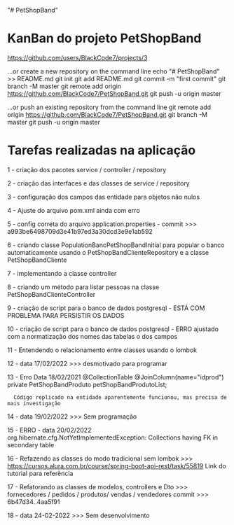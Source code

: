"# PetShopBand" 

# KanBan do projeto PetShopBand
https://github.com/users/BlackCode7/projects/3

…or create a new repository on the command line
echo "# PetShopBand" >> README.md
git init
git add README.md
git commit -m "first commit"
git branch -M master
git remote add origin https://github.com/BlackCode7/PetShopBand.git
git push -u origin master

…or push an existing repository from the command line
git remote add origin https://github.com/BlackCode7/PetShopBand.git
git branch -M master
git push -u origin master

# Tarefas realizadas na aplicação

1 - criação dos pacotes service / controller / repository

2 - criação das interfaces e das classes de service / repository

3 - configuração dos campos das entidade para objetos não nulos

4 - Ajuste do arquivo pom.xml ainda com erro

5 - config correta do arquivo application.properties - commit >>> a993be6498709d3e41b97ed3a30dcd3e9e1ab592

6 - criando classe PopulationBancPetShopBandInitial para popular o banco automaticamente usando o PetShopBandClienteRepository e a classe PetShopBandCliente

7 - implementando a classe controller

8 - criando um método para listar pessoas na classe PetShopBandClienteController

9 -  criação de script para o banco de dados postgresql - ESTÁ COM PROBLEMA PARA PERSISTIR OS DADOS

10 - criação de script para o banco de dados postgresql - ERRO ajustado com a normatização dos nomes das tabelas o dos campos

11 - Entendendo o relacionamento entre classes usando o lombok

12 - data 17/02/2022 >>> desmotivado para programar

13 - Erro Data 18/02/2021
      @CollectionTable
	    @JoinColumn(name="idprod")
	    private PetShopBandProduto petShopBandProdutoList;
      
      Código replicado na entidade aparentemente funcionou, mas precisa de mais investigação

14 - data 19/02/2022 >>> Sem programação

15 - ERRO - data 20/02/2022
	org.hibernate.cfg.NotYetImplementedException: Collections having FK in secondary table
	
16 - Refazendo as classes do modo tradicional sem lombok >>> https://cursos.alura.com.br/course/spring-boot-api-rest/task/55819
     Link do tutorial para referência
     
17 - Refatorando as classes de modelos, controllers e Dto >>> fornecedores / pedidos / produtos/ vendas / vendedores
     commit >>> 6b47d34..4aa5f91
     
18 - data 24-02-2022 >>> Sem desenvolvimento
      
      

